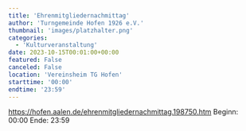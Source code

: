 ```yaml
---
title: 'Ehrenmitgliedernachmittag'
author: 'Turngemeinde Hofen 1926 e.V.'
thumbnail: 'images/platzhalter.png'
categories:
  - 'Kulturveranstaltung'
date: 2023-10-15T00:01:00+00:00
featured: False
canceled: False
location: 'Vereinsheim TG Hofen'
starttime: '00:00'
endtime: '23:59'
---
```

https://hofen.aalen.de/ehrenmitgliedernachmittag.198750.htm
Beginn: 00:00
 Ende: 23:59